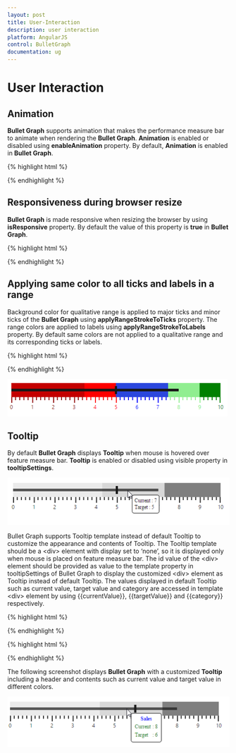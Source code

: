 ```yaml
---
layout: post
title: User-Interaction
description: user interaction
platform: AngularJS
control: BulletGraph	
documentation: ug
---
```


# User Interaction

## Animation

**Bullet Graph** supports animation that makes the performance measure bar to animate when rendering the **Bullet Graph**. **Animation** is enabled or disabled using **enableAnimation** property. By default, **Animation** is enabled in **Bullet Graph**.

{% highlight html %}

<html xmlns="http://www.w3.org/1999/xhtml" lang="en" ng-app="BulletGraphApp">
    <head>
        <title>Essential Studio for AngularJS: BulletGraph</title>
        <!--CSS and Script file References -->
    </head>
    <body ng-controller="BulletGraphCtrl">
        <div id="bulletframe">
                 <ej-bulletgraph e-value="8" e-enableanimation="true" e-comparativemeasurevalue="5" >
                 </ej-bulletgraph>
        </div>
     <script type="text/javascript">
           angular.module('BulletGraphApp', ['ejangular'])
           .controller('BulletGraphCtrl', function ($scope) {
                 });
     </script>
     </body>
    </html>



{% endhighlight %}

## Responsiveness during browser resize

**Bullet Graph** is made responsive when resizing the browser by using **isResponsive** property. By default the value of this property is **true** in **Bullet Graph**.

{% highlight html %}



<html xmlns="http://www.w3.org/1999/xhtml" lang="en" ng-app="BulletGraphApp">
    <head>
        <title>Essential Studio for AngularJS: BulletGraph</title>
        <!--CSS and Script file References -->
    </head>
    <body ng-controller="BulletGraphCtrl">
        <div id="bulletframe">
                 <ej-bulletgraph e-value="8" e-isresponsive="true" e-comparativemeasurevalue="5" >
                 </ej-bulletgraph>
        </div>
     <script type="text/javascript">
           angular.module('BulletGraphApp', ['ejangular'])
           .controller('BulletGraphCtrl', function ($scope) {
                 });
     </script>
     </body>
    </html>



{% endhighlight %}



## Applying same color to all ticks and labels in a range

Background color for qualitative range is applied to major ticks and minor ticks of the **Bullet Graph** using **applyRangeStrokeToTicks** property. The range colors are applied to labels using **applyRangeStrokeToLabels** property. By default same colors are not applied to a qualitative range and its corresponding ticks or labels.

{% highlight html %}


<html xmlns="http://www.w3.org/1999/xhtml" lang="en" ng-app="BulletGraphApp">
    <head>
        <title>Essential Studio for AngularJS: BulletGraph</title>
        <!--CSS and Script file References -->
    </head>
    <body ng-controller="BulletGraphCtrl">
        <div id="bulletframe">
                 <ej-bulletgraph e-value="8" e-comparativemeasurevalue="5" >
                 <e-qualitativeranges>
                 <e-qualitativerange e-rangeend="3.5" e-rangestroke="darkred" e-rangeopacity="0.5">
                 </e-qualitativerange>
                 <e-qualitativerange e-rangeend="5.0" e-rangestroke="red" e-rangeopacity="1">
                 </e-qualitativerange>
                 <e-qualitativerange e-rangeend="7.5" e-rangestroke="blue" e-rangeopacity="0.7">
                 </e-qualitativerange>
                 <e-qualitativerange e-rangeend="9.0" e-rangestroke="lightblue" e-rangeopacity="1">
                 </e-qualitativerange>
                 <e-qualitativerange e-rangeend="10.5" e-rangestroke="green" e-rangeopacity="1">
                 </e-qualitativerange>
                 </e-qualitativeranges>
                 </ej-bulletgraph>
        </div>
     <script type="text/javascript">
           angular.module('BulletGraphApp', ['ejangular'])
           .controller('BulletGraphCtrl', function ($scope) {
                 });
     </script>
     </body>
    </html>

{% endhighlight %}

![](User-Interaction_images/User-Interaction_img1.png) 

## Tooltip

By default **Bullet Graph** displays **Tooltip** when mouse is hovered over feature measure bar. **Tooltip** is enabled or disabled using visible property in **tooltipSettings**.

![](User-Interaction_images/User-Interaction_img2.png) 

Bullet Graph supports Tooltip template instead of default Tooltip to customize the appearance and contents of Tooltip. The Tooltip template should be a &lt;div&gt; element with display set to ‘none’, so it is displayed only when mouse is placed on feature measure bar. The id value of the &lt;div&gt; element should be provided as value to the template property in tooltipSettings of Bullet Graph to display the customized &lt;div&gt; element as Tooltip instead of default Tooltip. The values displayed in default Tooltip such as current value, target value and category are accessed in template &lt;div&gt; element by using {{currentValue}}, {{targetValue}} and {{category}} respectively.

{% highlight html %}

<div id="BulletGraphTooltip" style="display:none; width:125px; padding-top: 10px; padding-bottom:10px; color: blue"> 
<div align="center" style="color:blue; font-weight:bold"> Sales </div> 
<table style="color:green"> <tr> <td> Current </td> <td> : </td> </tr> <tr> <td> Target </td> <td> : </td> </tr> </table> 
</div>

{% endhighlight %}

{% highlight html %}

  <html xmlns="http://www.w3.org/1999/xhtml" lang="en" ng-app="BulletGraphApp">
    <head>
        <title>Essential Studio for AngularJS: BulletGraph</title>
        <!--CSS and Script file References -->
    </head>
    <body ng-controller="BulletGraphCtrl">
        <div id="bulletframe">
                 <ej-bulletgraph e-value="8" e-height="150" e-comparativemeasurevalue="5"
                 e-tooltipSettings-template="BulletGraphTooltip" >
                 </ej-bulletgraph>
        </div>
     <script type="text/javascript">
           angular.module('BulletGraphApp', ['ejangular'])
           .controller('BulletGraphCtrl', function ($scope) {
                 });
     </script>
     </body>
    </html>


{% endhighlight %}

The following screenshot displays **Bullet Graph** with a customized **Tooltip** including a header and contents such as current value and target value in different colors.

![](User-Interaction_images/User-Interaction_img3.png) 

